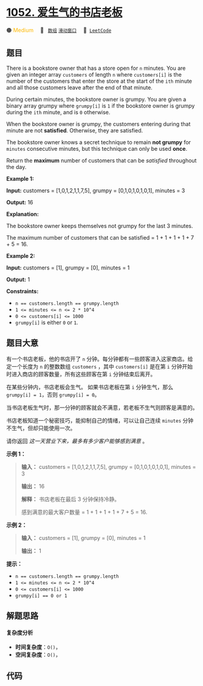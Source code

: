# [1052. 爱生气的书店老板](https://leetcode.com/problems/grumpy-bookstore-owner)

🟠 <font color=#ffb800>Medium</font>&emsp; 🔖&ensp; [`数组`](/outline/tag/array.md) [`滑动窗口`](/outline/tag/sliding-window.md)&emsp; 🔗&ensp;[`LeetCode`](https://leetcode.com/problems/grumpy-bookstore-owner)

## 题目

There is a bookstore owner that has a store open for `n` minutes. You are
given an integer array `customers` of length `n` where `customers[i]` is the
number of the customers that enter the store at the start of the `ith` minute
and all those customers leave after the end of that minute.

During certain minutes, the bookstore owner is grumpy. You are given a binary
array grumpy where `grumpy[i]` is `1` if the bookstore owner is grumpy during
the `ith` minute, and is `0` otherwise.

When the bookstore owner is grumpy, the customers entering during that minute
are not **satisfied**. Otherwise, they are satisfied.

The bookstore owner knows a secret technique to remain **not grumpy** for
`minutes` consecutive minutes, but this technique can only be used **once**.

Return the **maximum** number of customers that can be _satisfied_ throughout
the day.



**Example 1:**

**Input:** customers = [1,0,1,2,1,1,7,5], grumpy = [0,1,0,1,0,1,0,1], minutes
= 3

**Output:** 16

**Explanation:**

The bookstore owner keeps themselves not grumpy for the last 3 minutes.

The maximum number of customers that can be satisfied = 1 + 1 + 1 + 1 + 7 + 5
= 16.

**Example 2:**

**Input:** customers = [1], grumpy = [0], minutes = 1

**Output:** 1



**Constraints:**

  * `n == customers.length == grumpy.length`
  * `1 <= minutes <= n <= 2 * 10^4`
  * `0 <= customers[i] <= 1000`
  * `grumpy[i]` is either `0` or `1`.


## 题目大意

有一个书店老板，他的书店开了 `n` 分钟。每分钟都有一些顾客进入这家商店。给定一个长度为 `n` 的整数数组 `customers` ，其中
`customers[i]` 是在第 `i` 分钟开始时进入商店的顾客数量，所有这些顾客在第 `i` 分钟结束后离开。

在某些分钟内，书店老板会生气。 如果书店老板在第 `i` 分钟生气，那么 `grumpy[i] = 1`，否则 `grumpy[i] = 0`。

当书店老板生气时，那一分钟的顾客就会不满意，若老板不生气则顾客是满意的。

书店老板知道一个秘密技巧，能抑制自己的情绪，可以让自己连续 `minutes` 分钟不生气，但却只能使用一次。

请你返回 _这一天营业下来，最多有多少客户能够感到满意_ 。  


**示例 1：**

> 
> 
> 
> 
> 
> **输入：** customers = [1,0,1,2,1,1,7,5], grumpy = [0,1,0,1,0,1,0,1], minutes = 3
> 
> **输出：** 16
> 
> **解释：** 书店老板在最后 3 分钟保持冷静。
> 
> 感到满意的最大客户数量 = 1 + 1 + 1 + 1 + 7 + 5 = 16.
> 
> 

**示例 2：**

> 
> 
> 
> 
> 
> **输入：** customers = [1], grumpy = [0], minutes = 1
> 
> **输出：** 1



**提示：**

  * `n == customers.length == grumpy.length`
  * `1 <= minutes <= n <= 2 * 10^4`
  * `0 <= customers[i] <= 1000`
  * `grumpy[i] == 0 or 1`


## 解题思路

#### 复杂度分析

- **时间复杂度**：`O()`，
- **空间复杂度**：`O()`，

## 代码

```javascript

```